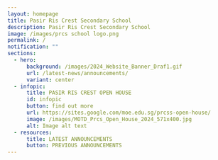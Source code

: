 ```yaml
---
layout: homepage
title: Pasir Ris Crest Secondary School
description: Pasir Ris Crest Secondary School
image: /images/prcs school logo.png
permalink: /
notification: ""
sections:
  - hero:
      background: /images/2024_Website_Banner_Draf1.gif
      url: /latest-news/announcements/
      variant: center
  - infopic:
      title: PASIR RIS CREST OPEN HOUSE
      id: infopic
      button: find out more
      url: https://sites.google.com/moe.edu.sg/prcss-open-house/
      image: /images/MOTD_Prcs_Open_House_2024_571x400.jpg
      alt: Image alt text
  - resources:
      title: LATEST ANNOUNCEMENTS
      button: PREVIOUS ANNOUNCEMENTS
---
```

